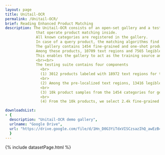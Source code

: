 ```yaml
---
layout: page
title: Unitail-OCR
permalink: /Unitail-OCR/
brief: Reading Enhanced Product Matching
description: The Unitail-OCR consists of an open-set gallery and a testing suite 
              that operate product matching inside.  
              All known categories are registered in the gallery. 
              In case of a query product, the matching algorithms find the top ranked category in the gallery.
              The gallery contains 1454 fine-grained and one-shot product categories. 
              Among these products, 10709 text regions and 7565 legible text transcriptions (words) are annotated. 
              This enables the gallery to act as the training source and the matching reference.
              <br><br>
              The testing suite contains four components
                <br>
                (1) 3012 products labeled with 18972 text regions for text detection.
                <br>
                (2) Among the pre-localized text regions, 13416 legible word-level transcriptions for text recognition.
                <br>
                (3) 10k product samples from the 1454 categories for general evaluation on product matching.
                <br>
                (4) From the 10k products, we select 2.4k fine-grained samples (visually similar for humans) for hard-example evaluation on product matching.

downloadsList:
- {
  description: "Unitail-OCR demo gallery",
  urlname: "Google Drive",
  url: "https://drive.google.com/file/d/1Hn_D0G3YiTdxVISCzsazIhQ_awEzB42X/view?usp=sharing"
  }
---
```

{% include datasetPage.html %}
